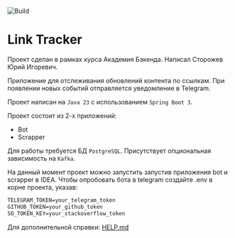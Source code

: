 ![Build](https://github.com/central-university-dev/backend-academy-2025-spring-template/actions/workflows/build.yaml/badge.svg)

# Link Tracker

<!-- этот файл можно и нужно менять -->


Проект сделан в рамках курса Академия Бэкенда. Написал Сторожев Юрий Игоревич.

Приложение для отслеживания обновлений контента по ссылкам.
При появлении новых событий отправляется уведомление в Telegram.

Проект написан на `Java 23` с использованием `Spring Boot 3`.

Проект состоит из 2-х приложений:
* Bot
* Scrapper

Для работы требуется БД `PostgreSQL`. Присутствует опциональная зависимость на `Kafka`.

На данный момент проект можно запустить запустив приложения bot и scrapper в IDEA.
Чтобы опробовать бота в telegram создайтe .env в корне проекта, указав:
```cmd
TELEGRAM_TOKEN=your_telegram_token
GITHUB_TOKEN=your_github_token
SO_TOKEN_KEY=your_stackoverflow_token
```

Для дополнительной справки: [HELP.md](./HELP.md)
